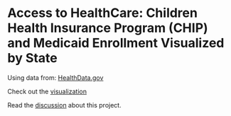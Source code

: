 # Access to HealthCare: Children Health Insurance Program (CHIP) and Medicaid Enrollment Visualized by State

Using data from: [HealthData.gov](https://data.medicaid.gov/dataset/6165f45b-ca93-5bb5-9d06-db29c692a360/data)

Check out the [visualization](https://christophergottwaldt.shinyapps.io/HealthCareAccessChrisGottwaldt/)  

Read the [discussion](https://github.com/ChristopherGottwaldt/access_to_care_health_insurance_dataviz/blob/main/HealthCare%20Access%20Shiny%20App%20Discussion%20-%20Christopher%20Gottwaldt.pdf) about this project.

